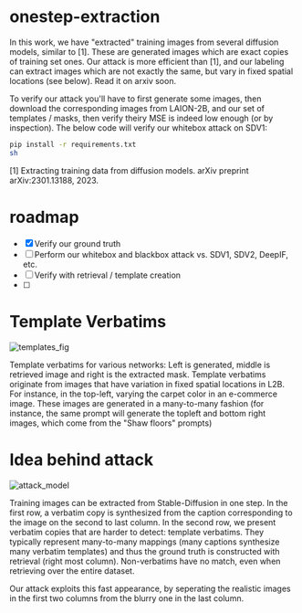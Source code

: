 # onestep-extraction
In this work, we have "extracted" training images from several diffusion models, similar to [1]. These are generated images which are exact copies of training set ones. Our attack is more efficient than [1], and our labeling can extract images which are not exactly the same, but vary in fixed spatial locations (see below). Read it on arxiv soon.

To verify our attack you'll have to first generate some images, then download the corresponding images from LAION-2B, and our set of templates / masks, then verify theiry MSE is indeed low enough (or by inspection). The below code will verify our whitebox attack on SDV1:

```bash
pip install -r requirements.txt
sh 
```



[1] Extracting training data from diffusion models. arXiv preprint arXiv:2301.13188, 2023.

# roadmap

- [x] Verify our ground truth
- [ ] Perform our whitebox and blackbox attack vs. SDV1, SDV2, DeepIF, etc.
- [ ] Verify with retrieval / template creation
- [ ] 

# Template Verbatims

![templates_fig](https://github.com/ryanwebster90/onestep-extraction/assets/15658951/73ff9bdb-018b-4c12-9480-61f90e156584)

Template verbatims for various networks: Left is generated, middle is retrieved
image and right is the extracted mask. Template verbatims originate from images that have
variation in fixed spatial locations in L2B. For instance, in the top-left, varying the carpet
color in an e-commerce image. These images are generated in a many-to-many fashion (for
instance, the same prompt will generate the topleft and bottom right images, which come
from the "Shaw floors" prompts)


# Idea behind attack

![attack_model](https://github.com/ryanwebster90/onestep-extraction/assets/15658951/417e3ecd-b120-46bf-b930-e1019605f7d8)

Training images can be extracted from Stable-Diffusion in one step. In the first
row, a verbatim copy is synthesized from the caption corresponding to the image on the
second to last column. In the second row, we present verbatim copies that are harder
to detect: template verbatims. They typically represent many-to-many mappings (many
captions synthesize many verbatim templates) and thus the ground truth is constructed
with retrieval (right most column). Non-verbatims have no match, even when retrieving over the entire dataset.

Our attack exploits this fast appearance, by seperating the realistic images in the first two columns from the blurry one in the last column.

